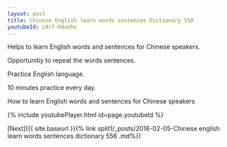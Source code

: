 ```yaml
---
layout: post
title: Chinese English learn words sentences Dictionary 550 
youtubeId: LRrf-K8xUhs
---
```

 
 
Helps to learn English words and sentences for Chinese speakers.

Opportunitiy to repeat the words sentences. 

Practice English language. 
 
10 minutes practice every day. 
 
How to learn English words and sentences for Chinese speakers 
 
{% include youtubePlayer.html id=page.youtubeId %}
 
 
[Next]({{ site.baseurl }}{% link  split1/_posts/2016-02-05-Chinese english learn words sentences dictionary 556 .md%})
 
